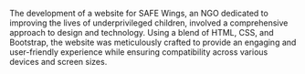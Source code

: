 The development of a website for SAFE Wings, an NGO dedicated to improving the lives of
underprivileged children, involved a comprehensive approach to design and technology. Using a
blend of HTML, CSS, and Bootstrap, the website was meticulously crafted to provide an engaging
and user-friendly experience while ensuring compatibility across various devices and screen sizes. 
